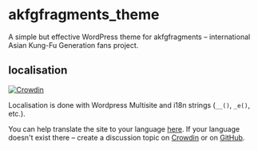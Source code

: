 # akfgfragments_theme

A simple but effective WordPress theme for akfgfragments – international Asian Kung-Fu Generation fans project.

## localisation

[![Crowdin](https://badges.crowdin.net/akfgfragments/localized.svg)](https://crowdin.com/project/akfgfragments)

Localisation is done with Wordpress Multisite and i18n strings (`__()`, `_e()`, etc.).

You can help translate the site to your language [here](https://crowdin.com/project/akfgfragments). If your language doesn't exist there – create a discussion topic on [Crowdin](https://crowdin.com/project/akfgfragments/discussions) or on [GitHub](https://github.com/TimaGribanov/akfgfragments_theme/issues).
